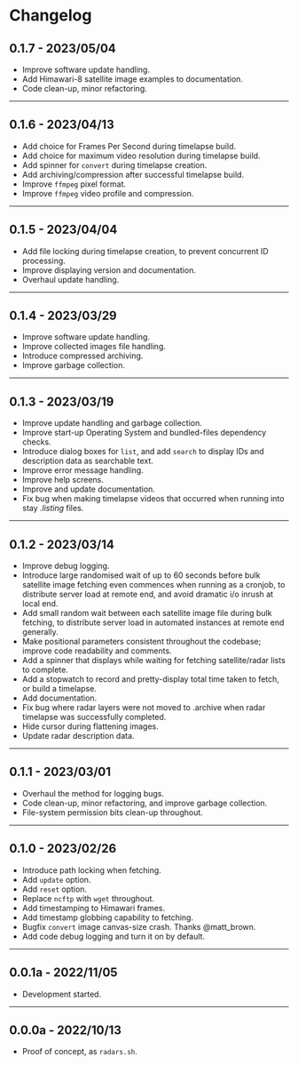 # Changelog

## 0.1.7 - 2023/05/04

 * Improve software update handling.
 * Add Himawari-8 satellite image examples to documentation.
 * Code clean-up, minor refactoring.

---

## 0.1.6 - 2023/04/13
 
 * Add choice for Frames Per Second during timelapse build.
 * Add choice for maximum video resolution during timelapse build.
 * Add spinner for `convert` during timelapse creation.
 * Add archiving/compression after successful timelapse build.
 * Improve `ffmpeg` pixel format.
 * Improve `ffmpeg` video profile and compression.

---

## 0.1.5 - 2023/04/04

 * Add file locking during timelapse creation, to prevent concurrent ID processing.
 * Improve displaying version and documentation.
 * Overhaul update handling.

---

## 0.1.4 - 2023/03/29

 * Improve software update handling.
 * Improve collected images file handling.
 * Introduce compressed archiving.
 * Improve garbage collection.

---

## 0.1.3 - 2023/03/19

* Improve update handling and garbage collection.
* Improve start-up Operating System and bundled-files dependency checks.
* Introduce dialog boxes for `list`, and add `search` to display IDs and description data as searchable text.
* Improve error message handling.
* Improve help screens.
* Improve and update documentation.
* Fix bug when making timelapse videos that occurred when running into stay _.listing_ files.

---

## 0.1.2 - 2023/03/14

* Improve debug logging.
* Introduce large randomised wait of up to 60 seconds before bulk satellite image fetching even commences when running as a cronjob, to distribute server load at remote end, and avoid dramatic i/o inrush at local end.
* Add small random wait between each satellite image file during bulk fetching, to distribute server load in automated instances at remote end generally.
* Make positional parameters consistent throughout the codebase; improve code readability and comments.
* Add a spinner that displays while waiting for fetching satellite/radar lists to complete.
* Add a stopwatch to record and pretty-display total time taken to fetch, or build a timelapse.
* Add documentation.
* Fix bug where radar layers were not moved to .archive when radar timelapse was successfully completed.
* Hide cursor during flattening images.
* Update radar description data.

---

## 0.1.1 - 2023/03/01

* Overhaul the method for logging bugs.
* Code clean-up, minor refactoring, and improve garbage collection.
* File-system permission bits clean-up throughout.

---

## 0.1.0 - 2023/02/26

* Introduce path locking when fetching.
* Add `update` option.
* Add `reset` option.
* Replace `ncftp` with `wget` throughout.
* Add timestamping to Himawari frames.
* Add timestamp globbing capability to fetching.
* Bugfix `convert` image canvas-size crash. Thanks @matt_brown.
* Add code debug logging and turn it on by default.

---

## 0.0.1a - 2022/11/05

* Development started.

---

## 0.0.0a - 2022/10/13

* Proof of concept, as `radars.sh`.